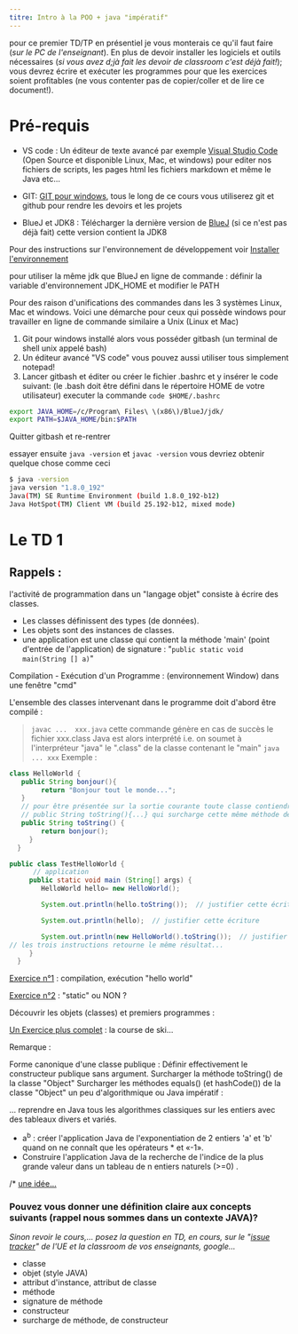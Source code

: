 ```yaml
---
titre: Intro à la POO + java "impératif"
---
```


pour ce premier TD/TP en présentiel je vous monterais ce qu'il faut faire (_sur le PC de l'enseignant_). En plus de devoir installer les logiciels et outils nécessaires (_si vous avez d;jà fait les devoir de classroom c'est déjà fait!_); vous devrez écrire et exécuter les programmes pour que les exercices soient profitables (ne vous contenter pas de copier/coller et de lire ce document!).

# Pré-requis

* VS code : Un éditeur de texte avancé par exemple [Visual Studio Code](https://code.visualstudio.com/download) (Open Source et disponible Linux, Mac, et windows) pour editer nos fichiers de scripts, les pages html les fichiers markdown et même le Java etc...

* GIT: [GIT pour windows](https://git-scm.com/download/win), tous le long de ce cours vous utiliserez git et github pour rendre les devoirs et les projets
* BlueJ et JDK8 : Télécharger la dernière version de [BlueJ](https://www.bluej.org/) (si ce n'est pas déjà fait) cette version contient la JDK8

Pour des instructions sur l'environnement de développement voir [Installer l'environnement](/NFP121/TP/tp0)

pour utiliser la même jdk que BlueJ en ligne de commande : définir la variable d'environnement JDK_HOME et modifier le PATH

Pour des raison d'unifications des commandes dans les 3 systèmes Linux, Mac et windows. Voici une démarche pour ceux qui possède windows pour travailler en ligne de commande similaire a Unix (Linux et Mac)

1. Git pour windows installé alors vous posséder gitbash (un terminal de shell unix appelé bash)
2. Un éditeur avancé "VS code" vous pouvez aussi utiliser tous simplement notepad!
2. Lancer gitbash et éditer ou créer le fichier .bashrc et y insérer le code suivant: (le .bash doit être défini dans le répertoire HOME de votre utilisateur) executer la commande ```code $HOME/.bashrc``` 
```bash
export JAVA_HOME=/c/Program\ Files\ \(x86\)/BlueJ/jdk/
export PATH=$JAVA_HOME/bin:$PATH
```

Quitter gitbash et re-rentrer

essayer ensuite ```java -version``` et `javac -version`
vous devriez obtenir quelque chose comme ceci
```bash
$ java -version
java version "1.8.0_192"
Java(TM) SE Runtime Environment (build 1.8.0_192-b12)
Java HotSpot(TM) Client VM (build 25.192-b12, mixed mode)
```
# Le TD 1

## Rappels :

l'activité de programmation dans un "langage objet" consiste à écrire des classes.
* Les classes définissent des types (de données).
* Les objets sont des instances de classes.
* une application est une classe qui contient  la méthode  'main' (point d'entrée de l'application) de signature : "`public static void main(String [] a)`"

Compilation - Exécution d'un Programme : (environnement Window) dans une fenêtre "cmd"

L'ensemble des classes intervenant dans le programme doit d'abord être compilé :
> `javac ...  xxx.java`  cette commande génère en cas de succès le fichier xxx.class
Java est alors interprété i.e. on soumet à l'interpréteur "java" le ".class" de la classe contenant le "main" `java ... xxx`
Exemple :

```java
class HelloWorld {
   public String bonjour(){ 
        return "Bonjour tout le monde...";
   } 
   // pour être présentée sur la sortie courante toute classe contiendra une méthode de signature  
   // public String toString(){...} qui surcharge cette même méthode de la classe "Object"
   public String toString() { 
        return bonjour();
     } 
  }

public class TestHelloWorld { 
      // application
     public static void main (String[] args) { 
        HelloWorld hello= new HelloWorld();

        System.out.println(hello.toString());  // justifier cette écriture

        System.out.println(hello);  // justifier cette écriture

        System.out.println(new HelloWorld().toString());  // justifier cette écriture
// les trois instructions retourne le même résultat...
     } 
  }
  ```

[Exercice n°1](Exercices/ED00.1.Hello) : compilation, exécution "hello world"

[Exercice n°2](Exercices/ED00.2) : "static" ou NON ?

Découvrir les objets (classes) et premiers programmes :

[Un Exercice  plus complet](Exercices/ED00_CourseSki) : la course de ski...

Remarque :

Forme canonique d'une classe publique :
Définir  effectivement le constructeur publique sans argument.
Surcharger la méthode toString() de la classe "Object"
Surcharger les méthodes equals() (et hashCode()) de la classe "Object"
un peu d'algorithmique ou Java impératif :

... reprendre en Java tous les algorithmes classiques sur les entiers avec des tableaux divers et variés.

* a<sup>b</sup> :  créer l'application Java de l'exponentiation de 2 entiers 'a' et 'b' quand on ne connaît que les opérateurs * et «-1».
* Construire l'application Java de la recherche de l'indice de la plus grande valeur dans un tableau  de n entiers naturels (>=0) .

/* [une idée...](ID_ED00.java_imp)

### Pouvez vous donner une définition claire aux concepts suivants (rappel nous sommes dans un contexte JAVA)? 
_Sinon revoir le cours,... posez la question en TD, en cours, sur le "[issue tracker](https://github.com/ISSAE/NFP121/issues)" de l'UE et la classroom de vos enseignants, google..._ 

* classe
* objet (style JAVA)
* attribut d'instance, attribut de classe
* méthode
* signature de méthode
* constructeur
* surcharge de méthode, de constructeur

  

